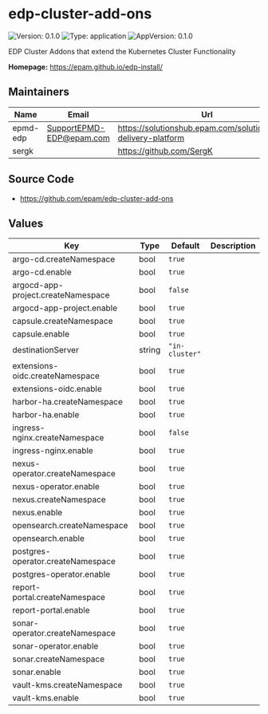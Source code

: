# edp-cluster-add-ons

![Version: 0.1.0](https://img.shields.io/badge/Version-0.1.0-informational?style=flat-square) ![Type: application](https://img.shields.io/badge/Type-application-informational?style=flat-square) ![AppVersion: 0.1.0](https://img.shields.io/badge/AppVersion-0.1.0-informational?style=flat-square)

EDP Cluster Addons that extend the Kubernetes Cluster Functionality

**Homepage:** <https://epam.github.io/edp-install/>

## Maintainers

| Name | Email | Url |
| ---- | ------ | --- |
| epmd-edp | <SupportEPMD-EDP@epam.com> | <https://solutionshub.epam.com/solution/epam-delivery-platform> |
| sergk |  | <https://github.com/SergK> |

## Source Code

* <https://github.com/epam/edp-cluster-add-ons>

## Values

| Key | Type | Default | Description |
|-----|------|---------|-------------|
| argo-cd.createNamespace | bool | `true` |  |
| argo-cd.enable | bool | `true` |  |
| argocd-app-project.createNamespace | bool | `false` |  |
| argocd-app-project.enable | bool | `true` |  |
| capsule.createNamespace | bool | `true` |  |
| capsule.enable | bool | `true` |  |
| destinationServer | string | `"in-cluster"` |  |
| extensions-oidc.createNamespace | bool | `true` |  |
| extensions-oidc.enable | bool | `true` |  |
| harbor-ha.createNamespace | bool | `true` |  |
| harbor-ha.enable | bool | `true` |  |
| ingress-nginx.createNamespace | bool | `false` |  |
| ingress-nginx.enable | bool | `true` |  |
| nexus-operator.createNamespace | bool | `true` |  |
| nexus-operator.enable | bool | `true` |  |
| nexus.createNamespace | bool | `true` |  |
| nexus.enable | bool | `true` |  |
| opensearch.createNamespace | bool | `true` |  |
| opensearch.enable | bool | `true` |  |
| postgres-operator.createNamespace | bool | `true` |  |
| postgres-operator.enable | bool | `true` |  |
| report-portal.createNamespace | bool | `true` |  |
| report-portal.enable | bool | `true` |  |
| sonar-operator.createNamespace | bool | `true` |  |
| sonar-operator.enable | bool | `true` |  |
| sonar.createNamespace | bool | `true` |  |
| sonar.enable | bool | `true` |  |
| vault-kms.createNamespace | bool | `true` |  |
| vault-kms.enable | bool | `true` |  |

